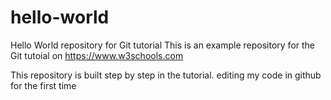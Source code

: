 # hello-world
Hello World repository for Git tutorial
This is an example repository for the Git tutoial on https://www.w3schools.com

This repository is built step by step in the tutorial.
editing my code in github for the first time

